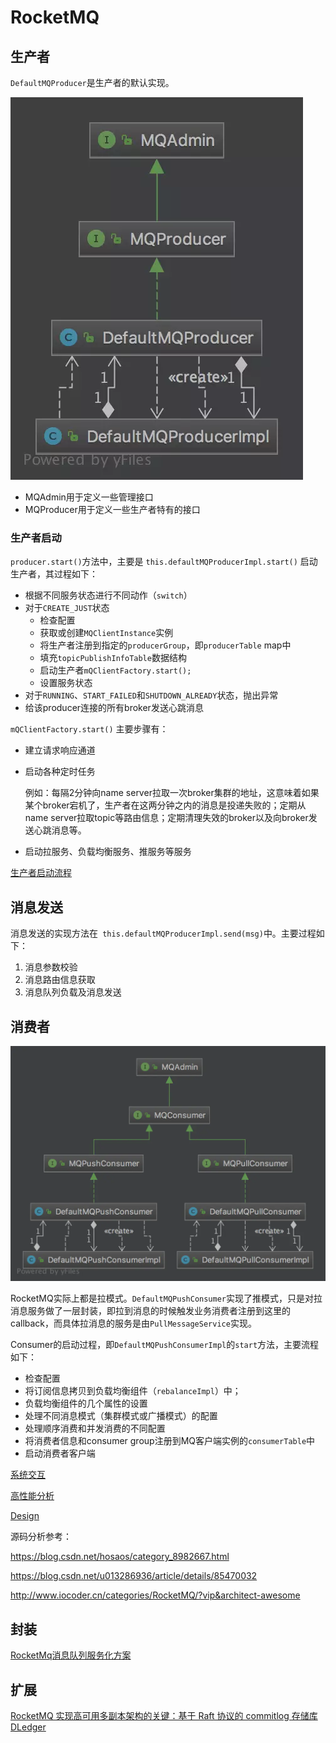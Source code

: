 # RocketMQ

## 生产者

`DefaultMQProducer`是生产者的默认实现。

![img](../../../img/rocketmq-2.assets/44770-93882440fe1c9b92.webp)

- MQAdmin用于定义一些管理接口
- MQProducer用于定义一些生产者特有的接口

### 生产者启动

`producer.start()`方法中，主要是 `this.defaultMQProducerImpl.start()` 启动生产者，其过程如下：

- 根据不同服务状态进行不同动作（`switch`）
- 对于`CREATE_JUST`状态
  - 检查配置
  - 获取或创建`MQClientInstance`实例
  - 将生产者注册到指定的`producerGroup`，即`producerTable` map中
  - 填充`topicPublishInfoTable`数据结构
  - 启动生产者`mQClientFactory.start();`
  - 设置服务状态
- 对于`RUNNING`、`START_FAILED`和`SHUTDOWN_ALREADY`状态，抛出异常
- 给该producer连接的所有broker发送心跳消息

`mQClientFactory.start()` 主要步骤有：

- 建立请求响应通道

- 启动各种定时任务

  例如：每隔2分钟向name server拉取一次broker集群的地址，这意味着如果某个broker宕机了，生产者在这两分钟之内的消息是投递失败的；定期从name server拉取topic等路由信息；定期清理失效的broker以及向broker发送心跳消息等。

- 启动拉服务、负载均衡服务、推服务等服务

[生产者启动流程](https://blog.csdn.net/hosaos/article/details/99076063)

## 消息发送

消息发送的实现方法在` this.defaultMQProducerImpl.send(msg)`中。主要过程如下：

1. 消息参数校验
2. 消息路由信息获取
3. 消息队列负载及消息发送

## 消费者

![image-20200305165434483](../../../img/rocketmq-2.assets/image-20200305165434483.png)

RocketMQ实际上都是拉模式。`DefaultMQPushConsumer`实现了推模式，只是对拉消息服务做了一层封装，即拉到消息的时候触发业务消费者注册到这里的callback，而具体拉消息的服务是由`PullMessageService`实现。

Consumer的启动过程，即`DefaultMQPushConsumerImpl`的`start`方法，主要流程如下：

- 检查配置
- 将订阅信息拷贝到负载均衡组件（`rebalanceImpl`）中；
- 负载均衡组件的几个属性的设置
- 处理不同消息模式（集群模式或广播模式）的配置
- 处理顺序消费和并发消费的不同配置
- 将消费者信息和consumer group注册到MQ客户端实例的`consumerTable`中
- 启动消费者客户端



[系统交互](http://adamswanglin.com/rocketmq/rocketmq-architecture/#%E5%85%B7%E4%BD%93%E5%9C%BA%E6%99%AF%E8%AF%B4%E6%98%8E)

[高性能分析](https://zhuanlan.zhihu.com/p/93602392)

[Design](https://github.com/apache/rocketmq/blob/master/docs/cn/design.md)

源码分析参考：

https://blog.csdn.net/hosaos/category_8982667.html

https://blog.csdn.net/u013286936/article/details/85470032

http://www.iocoder.cn/categories/RocketMQ/?vip&architect-awesome

## 封装

[RocketMq消息队列服务化方案](https://www.jianshu.com/p/9365a0d7dfa5)



## 扩展

[RocketMQ 实现高可用多副本架构的关键：基于 Raft 协议的 commitlog 存储库 DLedger](https://www.infoq.cn/article/7xeJrpDZBa9v*GDZOFS6)


